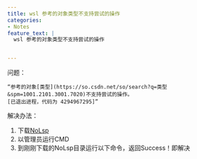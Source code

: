 ```yaml
---
title: wsl 参考的对象类型不支持尝试的操作
categories:
- Notes
feature_text: |
  wsl 参考的对象类型不支持尝试的操作


---
```






<!-- more-->

问题：

```
“参考的对象[类型](https://so.csdn.net/so/search?q=类型&spm=1001.2101.3001.7020)不支持尝试的操作。
[已退出进程，代码为 4294967295]”
```



解决办法：

1. 下载[NoLsp](http://www.proxifier.com/tmp/Test20200228/NoLsp.exe)
2. 以管理员运行CMD
3. 到刚刚下载的NoLsp目录运行以下命令，返回Success！即解决

